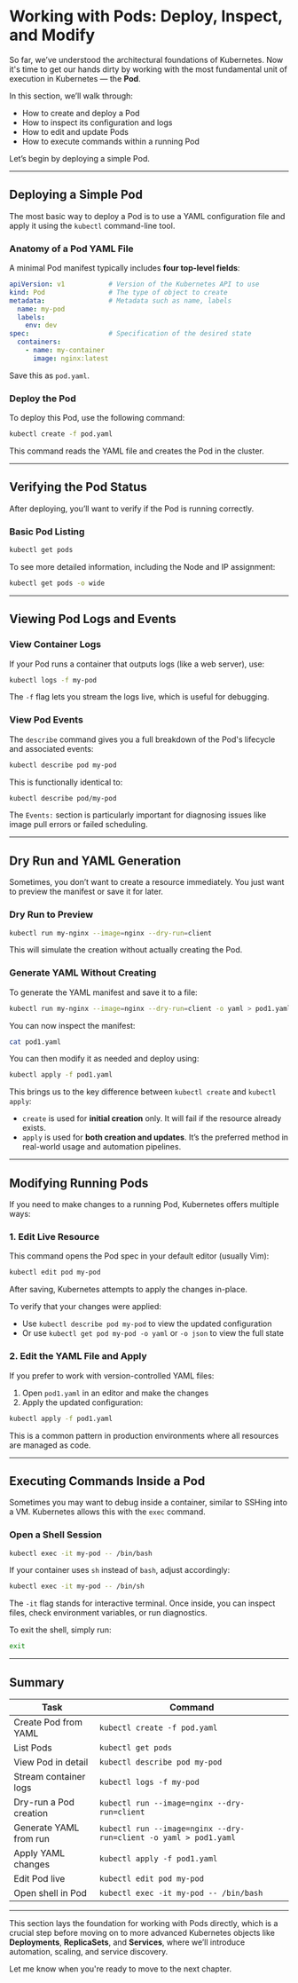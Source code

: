 
# Working with Pods: Deploy, Inspect, and Modify

So far, we’ve understood the architectural foundations of Kubernetes. Now it's time to get our hands dirty by working with the most fundamental unit of execution in Kubernetes — the **Pod**.

In this section, we’ll walk through:

- How to create and deploy a Pod
- How to inspect its configuration and logs
- How to edit and update Pods
- How to execute commands within a running Pod

Let’s begin by deploying a simple Pod.

---

## Deploying a Simple Pod

The most basic way to deploy a Pod is to use a YAML configuration file and apply it using the `kubectl` command-line tool.

### Anatomy of a Pod YAML File

A minimal Pod manifest typically includes **four top-level fields**:

```yaml
apiVersion: v1           # Version of the Kubernetes API to use
kind: Pod                # The type of object to create
metadata:                # Metadata such as name, labels
  name: my-pod
  labels:
    env: dev
spec:                    # Specification of the desired state
  containers:
    - name: my-container
      image: nginx:latest
```

Save this as `pod.yaml`.

### Deploy the Pod

To deploy this Pod, use the following command:

```bash
kubectl create -f pod.yaml
```

This command reads the YAML file and creates the Pod in the cluster.

---

## Verifying the Pod Status

After deploying, you’ll want to verify if the Pod is running correctly.

### Basic Pod Listing

```bash
kubectl get pods
```

To see more detailed information, including the Node and IP assignment:

```bash
kubectl get pods -o wide
```

---

## Viewing Pod Logs and Events

### View Container Logs

If your Pod runs a container that outputs logs (like a web server), use:

```bash
kubectl logs -f my-pod
```

The `-f` flag lets you stream the logs live, which is useful for debugging.

### View Pod Events

The `describe` command gives you a full breakdown of the Pod's lifecycle and associated events:

```bash
kubectl describe pod my-pod
```

This is functionally identical to:

```bash
kubectl describe pod/my-pod
```

The `Events:` section is particularly important for diagnosing issues like image pull errors or failed scheduling.

---

## Dry Run and YAML Generation

Sometimes, you don’t want to create a resource immediately. You just want to preview the manifest or save it for later.

### Dry Run to Preview

```bash
kubectl run my-nginx --image=nginx --dry-run=client
```

This will simulate the creation without actually creating the Pod.

### Generate YAML Without Creating

To generate the YAML manifest and save it to a file:

```bash
kubectl run my-nginx --image=nginx --dry-run=client -o yaml > pod1.yaml
```

You can now inspect the manifest:

```bash
cat pod1.yaml
```

You can then modify it as needed and deploy using:

```bash
kubectl apply -f pod1.yaml
```

This brings us to the key difference between `kubectl create` and `kubectl apply`:

- `create` is used for **initial creation** only. It will fail if the resource already exists.
- `apply` is used for **both creation and updates**. It’s the preferred method in real-world usage and automation pipelines.

---

## Modifying Running Pods

If you need to make changes to a running Pod, Kubernetes offers multiple ways:

### 1. Edit Live Resource

This command opens the Pod spec in your default editor (usually Vim):

```bash
kubectl edit pod my-pod
```

After saving, Kubernetes attempts to apply the changes in-place.

To verify that your changes were applied:

- Use `kubectl describe pod my-pod` to view the updated configuration
- Or use `kubectl get pod my-pod -o yaml` or `-o json` to view the full state

### 2. Edit the YAML File and Apply

If you prefer to work with version-controlled YAML files:

1. Open `pod1.yaml` in an editor and make the changes
2. Apply the updated configuration:

```bash
kubectl apply -f pod1.yaml
```

This is a common pattern in production environments where all resources are managed as code.

---

## Executing Commands Inside a Pod

Sometimes you may want to debug inside a container, similar to SSHing into a VM. Kubernetes allows this with the `exec` command.

### Open a Shell Session

```bash
kubectl exec -it my-pod -- /bin/bash
```

If your container uses `sh` instead of `bash`, adjust accordingly:

```bash
kubectl exec -it my-pod -- /bin/sh
```

The `-it` flag stands for interactive terminal. Once inside, you can inspect files, check environment variables, or run diagnostics.

To exit the shell, simply run:

```bash
exit
```

---

## Summary

|Task|Command|
|---|---|
|Create Pod from YAML|`kubectl create -f pod.yaml`|
|List Pods|`kubectl get pods`|
|View Pod in detail|`kubectl describe pod my-pod`|
|Stream container logs|`kubectl logs -f my-pod`|
|Dry-run a Pod creation|`kubectl run --image=nginx --dry-run=client`|
|Generate YAML from run|`kubectl run --image=nginx --dry-run=client -o yaml > pod1.yaml`|
|Apply YAML changes|`kubectl apply -f pod1.yaml`|
|Edit Pod live|`kubectl edit pod my-pod`|
|Open shell in Pod|`kubectl exec -it my-pod -- /bin/bash`|

---

This section lays the foundation for working with Pods directly, which is a crucial step before moving on to more advanced Kubernetes objects like **Deployments**, **ReplicaSets**, and **Services**, where we’ll introduce automation, scaling, and service discovery.

Let me know when you're ready to move to the next chapter.